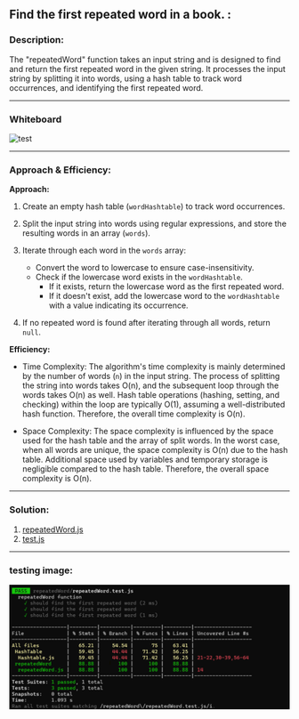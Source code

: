 ## Find the first repeated word in a book. :

### Description:

The "repeatedWord" function takes an input string and is designed to find and return the first repeated word in the given string. It processes the input string by splitting it into words, using a hash table to track word occurrences, and identifying the first repeated word.

-------
### Whiteboard
![test](https://i.ibb.co/Ptx2wcy/Untitled-23.jpg)

______________

### Approach & Efficiency:


**Approach:**

1. Create an empty hash table (`wordHashtable`) to track word occurrences.

2. Split the input string into words using regular expressions, and store the resulting words in an array (`words`).

3. Iterate through each word in the `words` array:
   - Convert the word to lowercase to ensure case-insensitivity.
   - Check if the lowercase word exists in the `wordHashtable`.
     - If it exists, return the lowercase word as the first repeated word.
     - If it doesn't exist, add the lowercase word to the `wordHashtable` with a value indicating its occurrence.

4. If no repeated word is found after iterating through all words, return `null`.

**Efficiency:**

- Time Complexity: The algorithm's time complexity is mainly determined by the number of words (`n`) in the input string. The process of splitting the string into words takes O(n), and the subsequent loop through the words takes O(n) as well. Hash table operations (hashing, setting, and checking) within the loop are typically O(1), assuming a well-distributed hash function. Therefore, the overall time complexity is O(n).

- Space Complexity: The space complexity is influenced by the space used for the hash table and the array of split words. In the worst case, when all words are unique, the space complexity is O(n) due to the hash table. Additional space used by variables and temporary storage is negligible compared to the hash table. Therefore, the overall space complexity is O(n).


_____________________
### Solution:
1. [repeatedWord.js](./repeatedWord.js)
2. [test.js](./repeatedWord.test.js)
____________________________________
### testing image:
![Alt text](image.png)